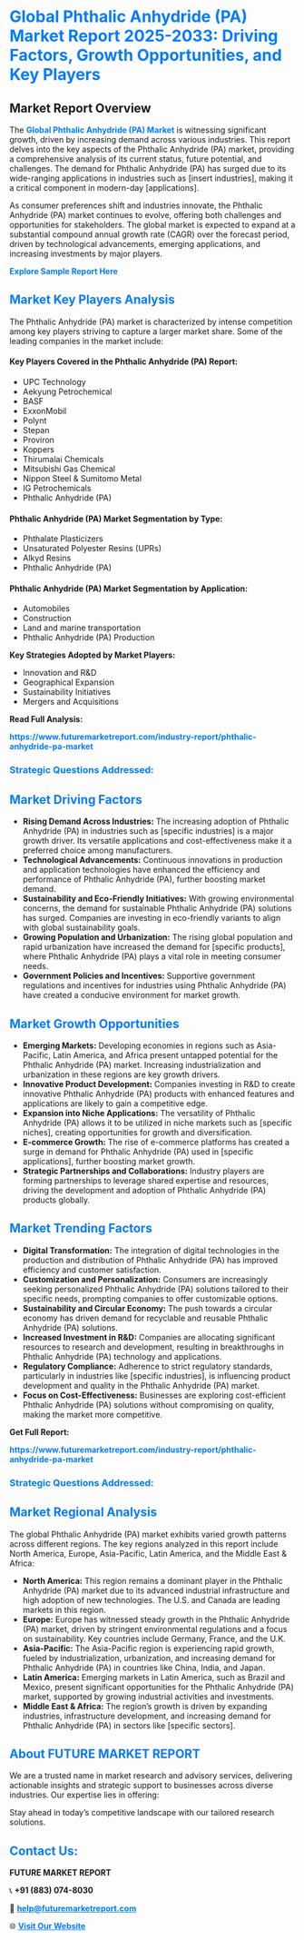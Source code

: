 <h1 style="color: #007BFF;">Global Phthalic Anhydride (PA) Market Report 2025-2033: Driving Factors, Growth Opportunities, and Key Players</h1>

<section id="overview">
<h2>Market Report Overview</h2>
<p>The <a href="https://www.futuremarketreport.com/industry-report/phthalic-anhydride-pa-market" style="color: #007BFF; text-decoration: none;"><strong>Global Phthalic Anhydride (PA) Market</strong></a> is witnessing significant growth, driven by increasing demand across various industries. This report delves into the key aspects of the Phthalic Anhydride (PA) market, providing a comprehensive analysis of its current status, future potential, and challenges. The demand for Phthalic Anhydride (PA) has surged due to its wide-ranging applications in industries such as [insert industries], making it a critical component in modern-day [applications].</p>
<p>As consumer preferences shift and industries innovate, the Phthalic Anhydride (PA) market continues to evolve, offering both challenges and opportunities for stakeholders. The global market is expected to expand at a substantial compound annual growth rate (CAGR) over the forecast period, driven by technological advancements, emerging applications, and increasing investments by major players.</p>
</section>

<section id="overview">
<p><a href="https://www.futuremarketreport.com/request-sample/reportId=109801" style="color: #007BFF; text-decoration: none;"><strong>Explore Sample Report Here</strong></a></p>
</section>

<section id="key-players">
<h2 style="color: #007BFF;">Market Key Players Analysis</h2>
<p>The Phthalic Anhydride (PA) market is characterized by intense competition among key players striving to capture a larger market share. Some of the leading companies in the market include:</p>
<h4>Key Players Covered in the Phthalic Anhydride (PA) Report:</h4>
<ul><li>UPC Technology</li><li>Aekyung Petrochemical</li><li>BASF</li><li>ExxonMobil</li><li>Polynt</li><li>Stepan</li><li>Proviron</li><li>Koppers</li><li>Thirumalai Chemicals</li><li>Mitsubishi Gas Chemical</li><li>Nippon Steel &amp; Sumitomo Metal</li><li>IG Petrochemicals</li><li>Phthalic Anhydride (PA)</li></ul>
<h4>Phthalic Anhydride (PA) Market Segmentation by Type:</h4>
<ul><li>Phthalate Plasticizers</li><li>Unsaturated Polyester Resins (UPRs)</li><li>Alkyd Resins</li><li>Phthalic Anhydride (PA)</li></ul>

<h4>Phthalic Anhydride (PA) Market Segmentation by Application:</h4>
<ul><li>Automobiles</li><li>Construction</li><li>Land and marine transportation</li><li>Phthalic Anhydride (PA) Production</li></ul>
<p><strong>Key Strategies Adopted by Market Players:</strong></p>
<ul>
<li>Innovation and R&D</li>
<li>Geographical Expansion</li>
<li>Sustainability Initiatives</li>
<li>Mergers and Acquisitions</li>
</ul>
</section>

<section>
<p><strong>Read Full Analysis: </strong></p><a href="https://www.futuremarketreport.com/industry-report/phthalic-anhydride-pa-market" style="color: #007BFF; text-decoration: none;"><strong>https://www.futuremarketreport.com/industry-report/phthalic-anhydride-pa-market</strong></a>
<h3 style="color: #007BFF;">Strategic Questions Addressed:</h3>
</section>

<section id="driving-factors">
<h2 style="color: #007BFF;">Market Driving Factors</h2>
<ul>
<li><strong>Rising Demand Across Industries:</strong> The increasing adoption of Phthalic Anhydride (PA) in industries such as [specific industries] is a major growth driver. Its versatile applications and cost-effectiveness make it a preferred choice among manufacturers.</li>
<li><strong>Technological Advancements:</strong> Continuous innovations in production and application technologies have enhanced the efficiency and performance of Phthalic Anhydride (PA), further boosting market demand.</li>
<li><strong>Sustainability and Eco-Friendly Initiatives:</strong> With growing environmental concerns, the demand for sustainable Phthalic Anhydride (PA) solutions has surged. Companies are investing in eco-friendly variants to align with global sustainability goals.</li>
<li><strong>Growing Population and Urbanization:</strong> The rising global population and rapid urbanization have increased the demand for [specific products], where Phthalic Anhydride (PA) plays a vital role in meeting consumer needs.</li>
<li><strong>Government Policies and Incentives:</strong> Supportive government regulations and incentives for industries using Phthalic Anhydride (PA) have created a conducive environment for market growth.</li>
</ul>
</section>

<section id="growth-opportunities">
<h2 style="color: #007BFF;">Market Growth Opportunities</h2>
<ul>
<li><strong>Emerging Markets:</strong> Developing economies in regions such as Asia-Pacific, Latin America, and Africa present untapped potential for the Phthalic Anhydride (PA) market. Increasing industrialization and urbanization in these regions are key growth drivers.</li>
<li><strong>Innovative Product Development:</strong> Companies investing in R&D to create innovative Phthalic Anhydride (PA) products with enhanced features and applications are likely to gain a competitive edge.</li>
<li><strong>Expansion into Niche Applications:</strong> The versatility of Phthalic Anhydride (PA) allows it to be utilized in niche markets such as [specific niches], creating opportunities for growth and diversification.</li>
<li><strong>E-commerce Growth:</strong> The rise of e-commerce platforms has created a surge in demand for Phthalic Anhydride (PA) used in [specific applications], further boosting market growth.</li>
<li><strong>Strategic Partnerships and Collaborations:</strong> Industry players are forming partnerships to leverage shared expertise and resources, driving the development and adoption of Phthalic Anhydride (PA) products globally.</li>
</ul>
</section>

<section id="trending-factors">
<h2 style="color: #007BFF;">Market Trending Factors</h2>
<ul>
<li><strong>Digital Transformation:</strong> The integration of digital technologies in the production and distribution of Phthalic Anhydride (PA) has improved efficiency and customer satisfaction.</li>
<li><strong>Customization and Personalization:</strong> Consumers are increasingly seeking personalized Phthalic Anhydride (PA) solutions tailored to their specific needs, prompting companies to offer customizable options.</li>
<li><strong>Sustainability and Circular Economy:</strong> The push towards a circular economy has driven demand for recyclable and reusable Phthalic Anhydride (PA) solutions.</li>
<li><strong>Increased Investment in R&D:</strong> Companies are allocating significant resources to research and development, resulting in breakthroughs in Phthalic Anhydride (PA) technology and applications.</li>
<li><strong>Regulatory Compliance:</strong> Adherence to strict regulatory standards, particularly in industries like [specific industries], is influencing product development and quality in the Phthalic Anhydride (PA) market.</li>
<li><strong>Focus on Cost-Effectiveness:</strong> Businesses are exploring cost-efficient Phthalic Anhydride (PA) solutions without compromising on quality, making the market more competitive.</li>
</ul>
</section>

<section>
<p><strong>Get Full Report: </strong></p><a href="https://www.futuremarketreport.com/industry-report/phthalic-anhydride-pa-market" style="color: #007BFF; text-decoration: none;"><strong>https://www.futuremarketreport.com/industry-report/phthalic-anhydride-pa-market</strong></a>
<h3 style="color: #007BFF;">Strategic Questions Addressed:</h3>
</section>


<section id="regional-analysis">
<h2 style="color: #007BFF;">Market Regional Analysis</h2>
<p>The global Phthalic Anhydride (PA) market exhibits varied growth patterns across different regions. The key regions analyzed in this report include North America, Europe, Asia-Pacific, Latin America, and the Middle East & Africa:</p>
<ul>
<li><strong>North America:</strong> This region remains a dominant player in the Phthalic Anhydride (PA) market due to its advanced industrial infrastructure and high adoption of new technologies. The U.S. and Canada are leading markets in this region.</li>
<li><strong>Europe:</strong> Europe has witnessed steady growth in the Phthalic Anhydride (PA) market, driven by stringent environmental regulations and a focus on sustainability. Key countries include Germany, France, and the U.K.</li>
<li><strong>Asia-Pacific:</strong> The Asia-Pacific region is experiencing rapid growth, fueled by industrialization, urbanization, and increasing demand for Phthalic Anhydride (PA) in countries like China, India, and Japan.</li>
<li><strong>Latin America:</strong> Emerging markets in Latin America, such as Brazil and Mexico, present significant opportunities for the Phthalic Anhydride (PA) market, supported by growing industrial activities and investments.</li>
<li><strong>Middle East & Africa:</strong> The region’s growth is driven by expanding industries, infrastructure development, and increasing demand for Phthalic Anhydride (PA) in sectors like [specific sectors].</li>
</ul>
</section>

<footer>
<h2 style="color: #007BFF;">About FUTURE MARKET REPORT</h2>
<p>We are a trusted name in market research and advisory services, delivering actionable insights and strategic support to businesses across diverse industries. Our expertise lies in offering:</p>

<p>Stay ahead in today’s competitive landscape with our tailored research solutions.</p>

<h2 style="color: #007BFF;">Contact Us:</h2>
<p><strong>FUTURE MARKET REPORT</strong></p>
<p>📞 <strong>+91 (883) 074-8030</strong></p>
<p>📧 <strong><a href="mailto:help@futuremarketreport.com" style="color: #007BFF;">help@futuremarketreport.com</a></strong></p>
<p>🌐 <strong><a href="https://www.futuremarketreport.com/" style="color: #007BFF;">Visit Our Website</a></strong></p>
</footer>
